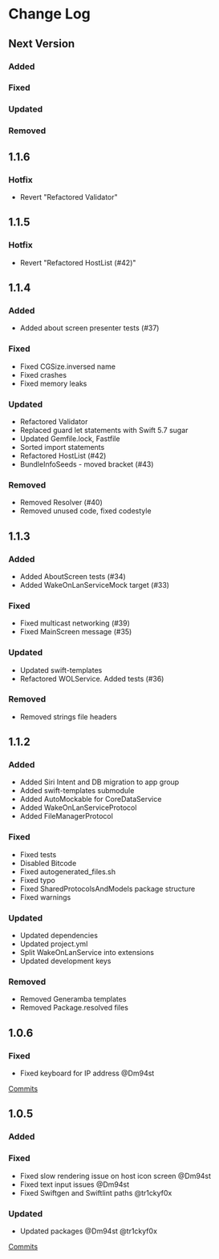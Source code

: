 # Change Log

## Next Version

### Added

### Fixed

### Updated

### Removed

## 1.1.6

### Hotfix

- Revert "Refactored Validator"

## 1.1.5

### Hotfix

- Revert "Refactored HostList (#42)"

## 1.1.4

### Added

- Added about screen presenter tests (#37)

### Fixed

- Fixed CGSize.inversed name
- Fixed crashes
- Fixed memory leaks

### Updated

- Refactored Validator
- Replaced guard let statements with Swift 5.7 sugar
- Updated Gemfile.lock, Fastfile
- Sorted import statements
- Refactored HostList (#42)
- BundleInfoSeeds - moved bracket (#43)

### Removed

- Removed Resolver (#40)
- Removed unused code, fixed codestyle

## 1.1.3

### Added

- Added AboutScreen tests (#34)
- Added WakeOnLanServiceMock target (#33)

### Fixed

- Fixed multicast networking (#39)
- Fixed MainScreen message (#35)

### Updated

- Updated swift-templates
- Refactored WOLService. Added tests (#36)

### Removed

- Removed strings file headers

## 1.1.2

### Added

- Added Siri Intent and DB migration to app group
- Added swift-templates submodule
- Added AutoMockable for CoreDataService
- Added WakeOnLanServiceProtocol
- Added FileManagerProtocol

### Fixed

- Fixed tests
- Disabled Bitcode
- Fixed autogenerated_files.sh
- Fixed typo
- Fixed SharedProtocolsAndModels package structure
- Fixed warnings

### Updated

- Updated dependencies
- Updated project.yml
- Split WakeOnLanService into extensions
- Updated development keys

### Removed

- Removed Generamba templates
- Removed Package.resolved files

## 1.0.6

### Fixed

- Fixed keyboard for IP address @Dm94st

[Commits](https://github.com/tr1ckyf0x/wakeonlan-ios/compare/v1.0.5...1.0.6)

## 1.0.5

### Added

### Fixed

- Fixed slow rendering issue on host icon screen @Dm94st
- Fixed text input issues @Dm94st
- Fixed Swiftgen and Swiftlint paths @tr1ckyf0x

### Updated

- Updated packages @Dm94st @tr1ckyf0x

[Commits](https://github.com/tr1ckyf0x/wakeonlan-ios/compare/v1.0.4...1.0.5)